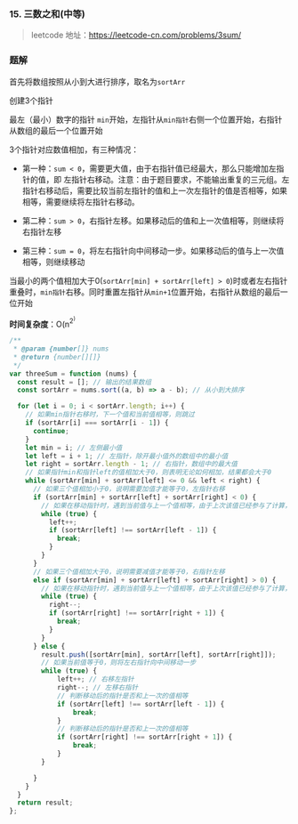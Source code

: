 ### 15. 三数之和(中等)
>leetcode 地址：https://leetcode-cn.com/problems/3sum/

### 题解
首先将数组按照从小到大进行排序，取名为`sortArr`

创建3个指针

最左（最小）数字的指针 `min`开始，左指针从`min指针`右侧一个位置开始，右指针从数组的最后一个位置开始

3个指针对应数值相加，有三种情况：

* 第一种：`sum < 0`，需要更大值，由于右指针值已经最大，那么只能增加左指针的值，即 左指针右移动。注意：由于题目要求，不能输出重复的三元组。左指针右移动后，需要比较当前左指针的值和上一次左指针的值是否相等，如果相等，需要继续将左指针右移动。

* 第二种：`sum > 0`，右指针左移。如果移动后的值和上一次值相等，则继续将右指针左移

* 第三种：`sum = 0`，将左右指针向中间移动一步。如果移动后的值与上一次值相等，则继续移动

当最小的两个值相加大于0(`sortArr[min] + sortArr[left] > 0`)时或者左右指针重叠时，`min指针`右移。同时重置左指针从`min+1`位置开始，右指针从数组的最后一位开始

**时间复杂度**：O(n<sup>2<sup>)

```js
/**
 * @param {number[]} nums
 * @return {number[][]}
 */
var threeSum = function (nums) {
  const result = []; // 输出的结果数组
  const sortArr = nums.sort((a, b) => a - b); // 从小到大排序

  for (let i = 0; i < sortArr.length; i++) {
    // 如果min指针右移时，下一个值和当前值相等，则跳过
    if (sortArr[i] === sortArr[i - 1]) {
      continue;
    }
    let min = i; // 左侧最小值
    let left = i + 1; // 左指针，除开最小值外的数组中的最小值
    let right = sortArr.length - 1; // 右指针，数组中的最大值
    // 如果指针min和指针left的值相加大于0，则表明无论如何相加，结果都会大于0
    while (sortArr[min] + sortArr[left] <= 0 && left < right) {
      // 如果三个值相加小于0，说明需要加值才能等于0，左指针右移
      if (sortArr[min] + sortArr[left] + sortArr[right] < 0) {
        // 如果在移动指针时，遇到当前值与上一个值相等，由于上次该值已经参与了计算，则继续移动指针。
        while (true) {
          left++;
          if (sortArr[left] !== sortArr[left - 1]) {
            break;
          }
        }
      }
      // 如果三个值相加大于0，说明需要减值才能等于0，右指针左移
      else if (sortArr[min] + sortArr[left] + sortArr[right] > 0) {
        // 如果在移动指针时，遇到当前值与上一个值相等，由于上次该值已经参与了计算，则继续移动指针。
        while (true) {
          right--;
          if (sortArr[right] !== sortArr[right + 1]) {
            break;
          }
        }
      } else {
        result.push([sortArr[min], sortArr[left], sortArr[right]]);
        // 如果当前值等于0，则将左右指针向中间移动一步
        while (true) {
            left++; // 右移左指针
            right--; // 左移右指针
            // 判断移动后的指针是否和上一次的值相等
            if (sortArr[left] !== sortArr[left - 1]) {
                break;
            }
            // 判断移动后的指针是否和上一次的值相等
            if (sortArr[right] !== sortArr[right + 1]) {
                break;
            }
        }

      }
    }
  }
  return result;
};
```
